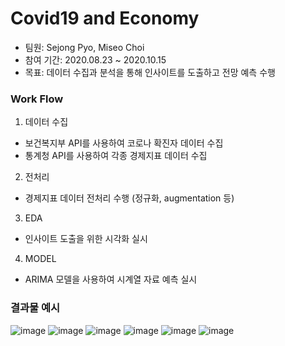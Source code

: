 # Covid19 and Economy
- 팀원: Sejong Pyo, Miseo Choi
- 참여 기간: 2020.08.23 ~ 2020.10.15
- 목표: 데이터 수집과 분석을 통해 인사이트를 도출하고 전망 예측 수행

### Work Flow
1. 데이터 수집
- 보건복지부 API를 사용하여 코로나 확진자 데이터 수집
- 통계청 API를 사용하여 각종 경제지표 데이터 수집
2. 전처리
- 경제지표 데이터 전처리 수행 (정규화, augmentation 등)
3. EDA
- 인사이트 도출을 위한 시각화 실시
4. MODEL
- ARIMA 모델을 사용하여 시계열 자료 예측 실시

### 결과물 예시
![image](https://user-images.githubusercontent.com/68941421/150280762-7f07ba2f-4998-4810-a2c2-847dee8aa04a.png)
![image](https://user-images.githubusercontent.com/68941421/150280916-2617b5bd-a1a6-4aa8-802b-be282b969a62.png)
![image](https://user-images.githubusercontent.com/68941421/150280946-22108079-3a11-48e0-9f46-73ddd8e57645.png)
![image](https://user-images.githubusercontent.com/68941421/150280982-e7fa759e-7719-4b7c-a7bc-dd02212029f6.png)
![image](https://user-images.githubusercontent.com/68941421/150281029-63e35048-3995-4283-8997-bcd7a903f973.png)
![image](https://user-images.githubusercontent.com/68941421/150281057-233acb68-2db9-4f7a-a0df-1f34ac6429f7.png)
